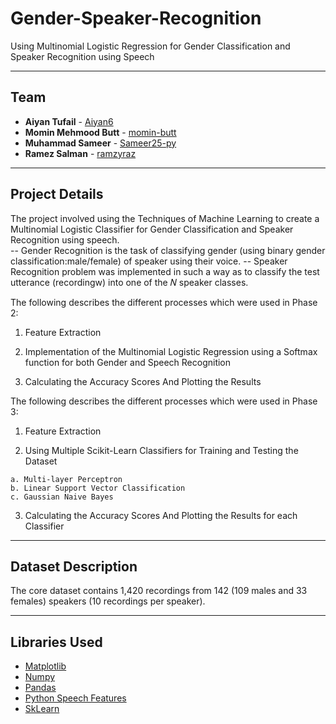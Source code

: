 # Gender-Speaker-Recognition
Using Multinomial Logistic Regression for Gender Classification and Speaker Recognition using Speech

---

## Team

- **Aiyan Tufail** - [Aiyan6](https://github.com/Aiyan6)
- **Momin Mehmood Butt** - [momin-butt](https://github.com/momin-butt)
- **Muhammad Sameer** - [Sameer25-py](https://github.com/Sameer25-py)
- **Ramez Salman** - [ramzyraz](https://github.com/ramzyraz)

---

## Project Details

The project involved using the Techniques of Machine Learning to create a Multinomial Logistic Classifier for Gender Classification and Speaker Recognition using speech.      
-- Gender Recognition is the task of classifying gender (using binary gender classification:male/female) of speaker using their voice. 
-- Speaker Recognition problem was implemented in such a way as to classify the test utterance (recordingw) into one of the 𝑁 speaker classes.

The following describes the different processes which were used in Phase 2:

  1. Feature Extraction

  2. Implementation of the Multinomial Logistic Regression using a Softmax function for both Gender and Speech Recognition

  3. Calculating the Accuracy Scores And Plotting the Results
  
The following describes the different processes which were used in Phase 3:

  1. Feature Extraction

  2. Using Multiple Scikit-Learn Classifiers for Training and Testing the Dataset
  
    a. Multi-layer Perceptron   
    b. Linear Support Vector Classification 
    c. Gaussian Naive Bayes 
    
  3. Calculating the Accuracy Scores And Plotting the Results for each Classifier

---

## Dataset Description

The core dataset contains 1,420 recordings from 142 (109 males and 33 females) speakers (10 recordings per speaker).

---

## Libraries Used

- [Matplotlib](https://matplotlib.org/)
- [Numpy](https://numpy.org/)
- [Pandas](https://pandas.pydata.org/)
- [Python Speech Features](https://pypi.org/project/python_speech_features/)
- [SkLearn](https://scikit-learn.org/stable/)
